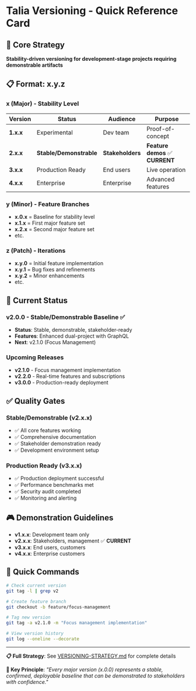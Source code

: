 # Talia Versioning - Quick Reference Card

## 🎯 **Core Strategy**
**Stability-driven versioning for development-stage projects requiring demonstrable artifacts**

## 📋 **Format: x.y.z**

### **x (Major) - Stability Level**
| Version | Status | Audience | Purpose |
|---------|--------|----------|---------|
| **1.x.x** | Experimental | Dev team | Proof-of-concept |
| **2.x.x** | **Stable/Demonstrable** | **Stakeholders** | **Feature demos** ✅ **CURRENT** |
| **3.x.x** | Production Ready | End users | Live operation |
| **4.x.x** | Enterprise | Enterprise | Advanced features |

### **y (Minor) - Feature Branches**
- **x.0.x** = Baseline for stability level
- **x.1.x** = First major feature set
- **x.2.x** = Second major feature set
- etc.

### **z (Patch) - Iterations**
- **x.y.0** = Initial feature implementation
- **x.y.1** = Bug fixes and refinements
- **x.y.2** = Minor enhancements
- etc.

## 🚀 **Current Status**

### **v2.0.0 - Stable/Demonstrable Baseline** ✅
- **Status**: Stable, demonstrable, stakeholder-ready
- **Features**: Enhanced dual-project with GraphQL
- **Next**: v2.1.0 (Focus Management)

### **Upcoming Releases**
- **v2.1.0** - Focus management implementation
- **v2.2.0** - Real-time features and subscriptions
- **v3.0.0** - Production-ready deployment

## ✅ **Quality Gates**

### **Stable/Demonstrable (v2.x.x)**
- ✅ All core features working
- ✅ Comprehensive documentation
- ✅ Stakeholder demonstration ready
- ✅ Development environment setup

### **Production Ready (v3.x.x)**
- ✅ Production deployment successful
- ✅ Performance benchmarks met
- ✅ Security audit completed
- ✅ Monitoring and alerting

## 🎮 **Demonstration Guidelines**

- **v1.x.x**: Development team only
- **v2.x.x**: Stakeholders, management ✅ **CURRENT**
- **v3.x.x**: End users, customers
- **v4.x.x**: Enterprise customers

## 🔧 **Quick Commands**

```bash
# Check current version
git tag -l | grep v2

# Create feature branch
git checkout -b feature/focus-management

# Tag new version
git tag -a v2.1.0 -m "Focus management implementation"

# View version history
git log --oneline --decorate
```

---

**📋 Full Strategy**: See [VERSIONING-STRATEGY.md](./VERSIONING-STRATEGY.md) for complete details

**🎯 Key Principle**: *"Every major version (x.0.0) represents a stable, confirmed, deployable baseline that can be demonstrated to stakeholders with confidence."*
